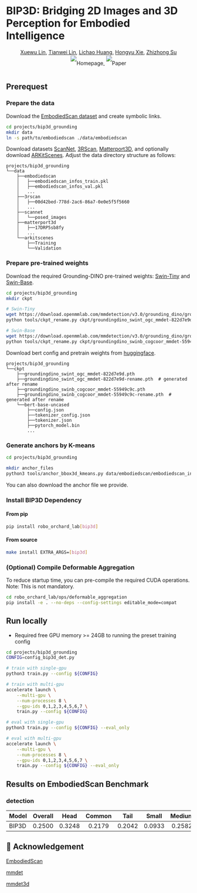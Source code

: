 # BIP3D: Bridging 2D Images and 3D Perception for Embodied Intelligence

<div align="center" class="authors">
    <a href="https://scholar.google.com/citations?user=pfXQwcQAAAAJ&hl=en" target="_blank">Xuewu Lin</a>,
    <a href="https://wzmsltw.github.io/" target="_blank">Tianwei Lin</a>,
    <a href="https://scholar.google.com/citations?user=F2e_jZMAAAAJ&hl=en" target="_blank">Lichao Huang</a>,
    <a href="https://openreview.net/profile?id=~HONGYU_XIE2" target="_blank">Hongyu Xie</a>,
    <a href="https://scholar.google.com/citations?user=HQfc8TEAAAAJ&hl=en" target="_blank">Zhizhong Su</a>
</div>

<div align="center" style="line-height: 3;">
  <a href="https://linxuewu.github.io/BIP3D-page/" target="_blank" style="margin: 2px;">
    <img alt="Homepage" src="https://img.shields.io/badge/Homepage-BIP3D-green" style="display: inline-block; vertical-align: middle;"/>
  </a>
  <a href="https://arxiv.org/abs/2411.14869" target="_blank" style="margin: 2px;">
    <img alt="Paper" src="https://img.shields.io/badge/Paper-Arxiv-red" style="display: inline-block; vertical-align: middle;"/>
  </a>
</div>

## Prerequest

### Prepare the data

Download the [EmbodiedScan dataset](https://github.com/OpenRobotLab/EmbodiedScan) and create symbolic links.

```bash
cd projects/bip3d_grounding
mkdir data
ln -s path/to/embodiedscan ./data/embodiedscan
```

Download datasets [ScanNet](https://github.com/ScanNet/ScanNet), [3RScan](https://github.com/WaldJohannaU/3RScan), [Matterport3D](https://github.com/niessner/Matterport), and optionally download [ARKitScenes](https://github.com/apple/ARKitScenes). Adjust the data directory structure as follows:

```text
projects/bip3d_grounding
└──data
    ├──embodiedscan
    │   ├──embodiedscan_infos_train.pkl
    │   ├──embodiedscan_infos_val.pkl
    │   ...
    ├──3rscan
    │   ├──00d42bed-778d-2ac6-86a7-0e0e5f5f5660
    │   ...
    ├──scannet
    │   └──posed_images
    ├──matterport3d
    │   ├──17DRP5sb8fy
    │   ...
    └──arkitscenes
        ├──Training
        └──Validation
```

### Prepare pre-trained weights

Download the required Grounding-DINO pre-trained weights: [Swin-Tiny](https://download.openmmlab.com/mmdetection/v3.0/grounding_dino/groundingdino_swint_ogc_mmdet-822d7e9d.pth) and [Swin-Base](https://download.openmmlab.com/mmdetection/v3.0/grounding_dino/groundingdino_swinb_cogcoor_mmdet-55949c9c.pth).

```bash
cd projects/bip3d_grounding
mkdir ckpt

# Swin-Tiny
wget https://download.openmmlab.com/mmdetection/v3.0/grounding_dino/groundingdino_swint_ogc_mmdet-822d7e9d.pth -O ckpt/groundingdino_swint_ogc_mmdet-822d7e9d.pth
python tools/ckpt_rename.py ckpt/groundingdino_swint_ogc_mmdet-822d7e9d.pth --output ./ckpt

# Swin-Base
wget https://download.openmmlab.com/mmdetection/v3.0/grounding_dino/groundingdino_swinb_cogcoor_mmdet-55949c9c.pth -O ckpt/groundingdino_swinb_cogcoor_mmdet-55949c9c.pth
python tools/ckpt_rename.py ckpt/groundingdino_swinb_cogcoor_mmdet-55949c9c.pth --output ./ckpt
```

Download bert config and pretrain weights from [huggingface](https://huggingface.co/google-bert/bert-base-uncased/tree/main).

```text
projects/bip3d_grounding
└──ckpt
    ├──groundingdino_swint_ogc_mmdet-822d7e9d.pth
    ├──groundingdino_swint_ogc_mmdet-822d7e9d-rename.pth  # generated after rename
    ├──groundingdino_swinb_cogcoor_mmdet-55949c9c.pth
    ├──groundingdino_swinb_cogcoor_mmdet-55949c9c-rename.pth  # generated after rename
    └──bert-base-uncased
        ├──config.json
        ├──tokenizer_config.json
        ├──tokenizer.json
        ├──pytorch_model.bin
        ...
```

### Generate anchors by K-means

```bash
cd projects/bip3d_grounding

mkdir anchor_files
python3 tools/anchor_bbox3d_kmeans.py data/embodiedscan/embodiedscan_infos_train.pkl
```

You can also download the anchor file we provide.

### Install BIP3D Dependency

#### From pip

```bash
pip install robo_orchard_lab[bip3d]
```

#### From source

```bash
make install EXTRA_ARGS=[bip3d]
```

### (Optional) Compile Deformable Aggregation

To reduce startup time, you can pre-compile the required CUDA operations. Note: This is not mandatory.

```bash
cd robo_orchard_lab/ops/deformable_aggregation
pip install -e . --no-deps --config-settings editable_mode=compat
```

## Run locally

* Required free GPU memory >= 24GB to running the preset training config

```bash
cd projects/bip3d_grounding
CONFIG=config_bip3d_det.py

# train with single-gpu
python3 train.py --config ${CONFIG}

# train with multi-gpu
accelerate launch \
    --multi-gpu \
    --num-processes 8 \
    --gpu-ids 0,1,2,3,4,5,6,7 \
    train.py --config ${CONFIG}

# eval with single-gpu
python3 train.py --config ${CONFIG} --eval_only

# eval with multi-gpu
accelerate launch \
    --multi-gpu \
    --num-processes 8 \
    --gpu-ids 0,1,2,3,4,5,6,7 \
    train.py --config ${CONFIG} --eval_only
```

## Results on EmbodiedScan Benchmark

### detection

|Model | Overall | Head | Common | Tail | Small | Medium | Large | ScanNet | 3RScan | MP3D |
|  :----  | :---: |:---: | :---: | :---: | :---:| :---:|:---:|:---: | :---: | :----: |
|BIP3D | 0.2500 |0.3248|0.2179|0.2042|0.0933|0.2582|0.1569|0.2786|0.3987|0.1238|


## :handshake: Acknowledgement
[EmbodiedScan](https://github.com/OpenRobotLab/EmbodiedScan)

[mmdet](https://github.com/open-mmlab/mmdetection)

[mmdet3d](https://github.com/open-mmlab/mmdetection3d)
